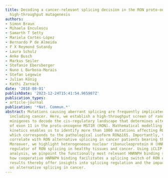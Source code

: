 ```yaml
---
title: Decoding a cancer-relevant splicing decision in the RON proto-oncogene using
  high-throughput mutagenesis
authors:
- Simon Braun
- Mihaela Enculescu
- Samarth T Setty
- Mariela Cortés-López
- Bernardo P de Almeida
- F X Reymond Sutandy
- Laura Schulz
- Anke Busch
- Markus Seiler
- Stefanie Ebersberger
- Nuno L Barbosa-Morais
- Stefan Legewie
- Julian König
- Kathi Zarnack
date: '2018-08-01'
publishDate: '2023-12-24T15:41:54.965987Z'
publication_types:
- article-journal
publication: '*Nat. Commun.*'
abstract: Mutations causing aberrant splicing are frequently implicated in human diseases
  including cancer. Here, we establish a high-throughput screen of randomly mutated
  minigenes to decode the cis-regulatory landscape that determines alternative splicing
  of exon 11 in the proto-oncogene MST1R (RON). Mathematical modelling of splicing
  kinetics enables us to identify more than 1000 mutations affecting RON exon 11 skipping,
  which corresponds to the pathological isoform RON∆165. Importantly, the effects
  correlate with RON alternative splicing in cancer patients bearing the same mutations.
  Moreover, we highlight heterogeneous nuclear ribonucleoprotein H (HNRNPH) as a key
  regulator of RON splicing in healthy tissues and cancer. Using iCLIP and synergy
  analysis, we pinpoint the functionally most relevant HNRNPH binding sites and demonstrate
  how cooperative HNRNPH binding facilitates a splicing switch of RON exon 11. Our
  results thereby offer insights into splicing regulation and the impact of mutations
  on alternative splicing in cancer.
---
```

